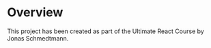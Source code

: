 # Overview

This project has been created as part of the Ultimate React Course by Jonas Schmedtmann.
